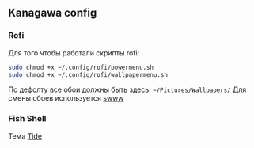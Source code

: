 ## Kanagawa config
### Rofi
Для того чтобы работали скрипты rofi:
```bash
sudo chmod +x ~/.config/rofi/powermenu.sh
sudo chmod +x ~/.config/rofi/wallpapermenu.sh
```
По дефолту все обои должны быть здесь: ``~/Pictures/Wallpapers/``
Для смены обоев используется [swww](https://github.com/LGFae/swww)
### Fish Shell
Тема [Tide](https://github.com/IlanCosman/tide)
